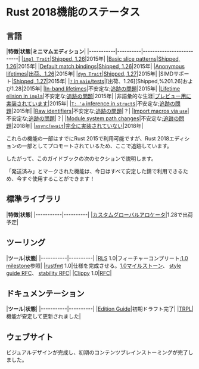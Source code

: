 # <!--Rust 2018 Feature Status--> Rust 2018機能のステータス

## <!--Language--> 言語

<!--[Shipped, 1.26]: https://blog.rust-lang.org/2018/05/10/Rust-1.26.html
 [Shipped, 1.27]: https://blog.rust-lang.org/2018/06/21/Rust-1.27.html
-->
[Shipped, 1.26]: https://blog.rust-lang.org/2018/05/10/Rust-1.26.html
 [Shipped, 1.27]: https://blog.rust-lang.org/2018/06/21/Rust-1.27.html


<!--[`impl Trait`]: 2018/transitioning/traits/impl-trait.html
 [Basic slice patterns]: 2018/transitioning/slice-patterns.html
 [Default match bindings]: 2018/transitioning/ownership-and-lifetimes/default-match-bindings.html
 [Anonymous lifetimes]: 2018/transitioning/ownership-and-lifetimes/anonymous-lifetime.html
 [relnotes_1.26]: https://github.com/rust-lang/rust/blob/master/RELEASES.md#version-1260-2018-05-10
 [`dyn Trait`]: 2018/transitioning/traits/dyn-trait.html
 [`?` in `main`/tests]: 2018/transitioning/errors/question-mark.html
 [Module system path changes]: 2018/transitioning/modules/path-clarity.html
 [issue#44660]: https://github.com/rust-lang/rust/issues/44660
 [Import macros via `use`]: 2018/transitioning/modules/macros.html
 [issue#35896]: https://github.com/rust-lang/rust/issues/35896
 [In-band lifetimes]: 2018/transitioning/ownership-and-lifetimes/in-band-lifetimes.html
 [issue#44524]: https://github.com/rust-lang/rust/issues/44524
 [Lifetime elision in `impl`s]: 2018/transitioning/ownership-and-lifetimes/lifetime-elision-in-impl.html
 [Raw identifiers]: 2018/transitioning/raw-identifiers.html
 [issue#48589]: https://github.com/rust-lang/rust/issues/48589
 [nll_status]: http://smallcultfollowing.com/babysteps/blog/2018/06/15/mir-based-borrow-check-nll-status-update/
 [`T: 'a` inference in `struct`s]: 2018/transitioning/ownership-and-lifetimes/struct-inference.html
 [issue#44493]: https://github.com/rust-lang/rust/issues/44493
 [`async`/`await`]: 2018/transitioning/concurrency/async-await.html
 [issue#50547]: https://github.com/rust-lang/rust/issues/50547
-->
[`impl Trait`]: 2018/transitioning/traits/impl-trait.html
 [Basic slice patterns]: 2018/transitioning/slice-patterns.html
 [Default match bindings]: 2018/transitioning/ownership-and-lifetimes/default-match-bindings.html
 [Anonymous lifetimes]: 2018/transitioning/ownership-and-lifetimes/anonymous-lifetime.html
 [relnotes_1.26]: https://github.com/rust-lang/rust/blob/master/RELEASES.md#version-1260-2018-05-10
 [`dyn Trait`]: 2018/transitioning/traits/dyn-trait.html
 [`?` in `main`/tests]: 2018/transitioning/errors/question-mark.html
 [Module system path changes]: 2018/transitioning/modules/path-clarity.html
 [issue#44660]: https://github.com/rust-lang/rust/issues/44660
 [Import macros via `use`]: 2018/transitioning/modules/macros.html
 [issue#35896]: https://github.com/rust-lang/rust/issues/35896
 [In-band lifetimes]: 2018/transitioning/ownership-and-lifetimes/in-band-lifetimes.html
 [issue#44524]: https://github.com/rust-lang/rust/issues/44524
 [Lifetime elision in `impl`s]: 2018/transitioning/ownership-and-lifetimes/lifetime-elision-in-impl.html
 [issue#44524]: https://github.com/rust-lang/rust/issues/44524
 [Lifetime elision in `impl`s]: 2018/transitioning/ownership-and-lifetimes/lifetime-elision-in-impl.html
 [Raw identifiers]: 2018/transitioning/raw-identifiers.html
 [issue#48589]: https://github.com/rust-lang/rust/issues/48589
 [nll_status]: http://smallcultfollowing.com/babysteps/blog/2018/06/15/mir-based-borrow-check-nll-status-update/
 [`T: 'a` inference in `struct`s]: 2018/transitioning/ownership-and-lifetimes/struct-inference.html
 [issue#48589]: https://github.com/rust-lang/rust/issues/48589
 [nll_status]: http://smallcultfollowing.com/babysteps/blog/2018/06/15/mir-based-borrow-check-nll-status-update/
 [issue#48589]: https://github.com/rust-lang/rust/issues/48589
 [`T: 'a` inference in `struct`s]: 2018/transitioning/ownership-and-lifetimes/struct-inference.html
 [issue#44493]: https://github.com/rust-lang/rust/issues/44493
 [`async`/`await`]: 2018/transitioning/concurrency/async-await.html
 [issue#50547]: https://github.com/rust-lang/rust/issues/50547


|<!--**Feature**-->**特徴**|<!--**Status**-->**状態**|<!--**Minimum Edition**-->**ミニマムエディション**|
|<!--------------->-----------|<!-------------->----------|<!------------------------------>--------------------------|
|[`impl Trait`]|[Shipped, 1.26]|<!--2015-->2015年|
|[Basic slice patterns]|[Shipped, 1.26]|<!--2015-->2015年|
|[Default match bindings]|[Shipped, 1.26]|<!--2015-->2015年|
|[Anonymous lifetimes]|<!--[Shipped, 1.26][relnotes_1.26]-->[出荷、1.26][relnotes_1.26]|<!--2015-->2015年|
|[`dyn Trait`]|[Shipped, 1.27]|<!--2015-->2015年|
|<!--SIMD support-->SIMDサポート|[Shipped, 1.27]|<!--2015-->2015年|
|[`?` in `main`/tests]|<!--[Shipping, 1.26][Shipped,%201.26] and 1.28-->[出荷、1.26][Shipped,%201.26]および1.28|<!--2015-->2015年|
|[In-band lifetimes]|<!--Unstable;-->不安定な;<!--[tracking issue][issue#44524]-->[追跡の問題][issue#44524]|<!--2015-->2015年|
|[Lifetime elision in `impl`s]|<!--Unstable;-->不安定な;<!--[tracking issue][issue#44524]-->[追跡の問題][issue#44524]|<!--2015-->2015年|
|<!--Non-lexical lifetimes-->非語彙的な生涯|<!--[Implemented but not ready for preview][nll_status]-->[プレビュー用に実装されています][nll_status]|<!--2015-->2015年|
|[`T: 'a` inference in `struct`s]|<!--Unstable;-->不安定な;<!--[tracking issue][issue#44493]-->[追跡の問題][issue#44493]|<!--2015-->2015年|
|[Raw identifiers]|<!--Unstable;-->不安定な;<!--[tracking issue][issue#48589]-->[追跡の問題][issue#48589]|<!--?-->？|
|[Import macros via `use`]|<!--Unstable;-->不安定な;<!--[tracking issue][issue#35896]-->[追跡の問題][issue#35896]|<!--?-->？|
|[Module system path changes]|<!--Unstable;-->不安定な;<!--[tracking issue][issue#44660]-->[追跡の問題][issue#44660]|<!--2018-->2018年|
|[`async`/`await`]|<!--[Not fully implemented][issue#50547]-->[完全に実装されていない][issue#50547]|<!--2018-->2018年|

<!--While some of these features are already available in Rust 2015, they are tracked here because they are being promoted as part of the Rust 2018 edition.-->
これらの機能の一部はすでにRust 2015で利用可能ですが、Rust 2018エディションの一部としてプロモートされているため、ここで追跡しています。
<!--Accordingly, they will be discussed in subsequent sections of this guide book.-->
したがって、このガイドブックの次のセクションで説明します。
<!--The features marked as "Shipped"are all available today in stable Rust, so you can start using them right now!-->
「発送済み」とマークされた機能は、今日はすべて安定した錆で利用できるため、今すぐ使用することができます！

## <!--Standard library--> 標準ライブラリ

[issue#49668]: https://github.com/rust-lang/rust/issues/49668

|<!--**Feature**-->**特徴**|<!--**Status**-->**状態**|
|<!--------------->-----------|<!-------------->----------|
|<!--[Custom global allocators][issue#49668]-->[カスタムグローバルアロケータ][issue#49668]|<!--Will ship in 1.28-->1.28で出荷予定|

## <!--Tooling--> ツーリング

<!--[RLS]: https://github.com/rust-lang-nursery/rls
 [1.0 milestone]: https://github.com/rust-lang-nursery/rls/milestone/7
 [rustfmt]: https://github.com/rust-lang-nursery/rustfmt
 [style guide RFC]: https://github.com/rust-lang/rfcs/pull/2436
 [stability RFC]: https://github.com/rust-lang/rfcs/pull/2437
 [Clippy]: https://github.com/rust-lang-nursery/rust-clippy
 [RFC#2476]: https://github.com/rust-lang/rfcs/pull/2476
-->
[RLS]: https://github.com/rust-lang-nursery/rls
 [1.0 milestone]: https://github.com/rust-lang-nursery/rls/milestone/7
 [rustfmt]: https://github.com/rust-lang-nursery/rustfmt
 [style guide RFC]: https://github.com/rust-lang/rfcs/pull/2436
 [stability RFC]: https://github.com/rust-lang/rfcs/pull/2437
 [Clippy]: https://github.com/rust-lang-nursery/rust-clippy
 [RFC#2476]: https://github.com/rust-lang/rfcs/pull/2476


|<!--**Tool**-->**ツール**|<!--**Status**-->**状態**|
|<!--------------->-----------|<!-------------->----------|
|<!--[RLS] 1.0-->[RLS] 1.0|<!--Feature-complete;-->フィーチャーコンプリート;<!--see [1.0 milestone]-->[1.0 milestone]参照|
|<!--[rustfmt] 1.0-->[rustfmt] 1.0|<!--Finalizing spec;-->仕様を完成させる。<!--[1.0 milestone](https://github.com/rust-lang-nursery/rustfmt/milestone/2), [style guide RFC], [stability RFC]-->[1.0マイルストーン](https://github.com/rust-lang-nursery/rustfmt/milestone/2)、 [style guide RFC]、 [stability RFC]|
|<!--[Clippy] 1.0-->[Clippy] 1.0|[RFC][RFC#2476]|

## <!--Documentation--> ドキュメンテーション

<!--[Edition Guide]: https://rust-lang-nursery.github.io/edition-guide/
 [TRPL]: https://github.com/rust-lang/book/
-->
[Edition Guide]: https://rust-lang-nursery.github.io/edition-guide/
 [TRPL]: https://github.com/rust-lang/book/


|<!--**Tool**-->**ツール**|<!--**Status**-->**状態**|
|<!--------------->-----------|<!-------------->----------|
|[Edition Guide]|<!--Initial draft complete-->初期ドラフト完了|
|[TRPL]|<!--Updated as features stabilize-->機能が安定して更新されました|

## <!--Web site--> ウェブサイト

<!--The visual design is being finalized, and early rounds of content brainstorming are complete.-->
ビジュアルデザインが完成し、初期のコンテンツブレインストーミングが完了しました。

